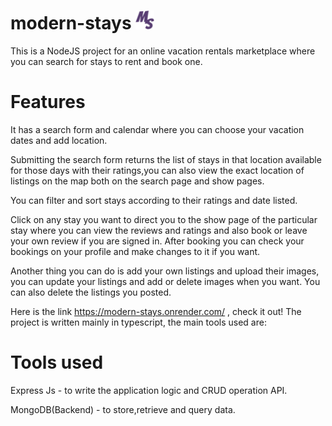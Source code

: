 # modern-stays <img src='https://github.com/GoldenAceTech/modern-stays/blob/master/src/public/images/favicon.png' height='30' width='30' alt='modernstay-icon'>
This is a NodeJS project for an online vacation rentals marketplace where you can search for stays to rent and book one.

# Features
It has a search form and calendar where you can choose your vacation dates and add location.

Submitting the search form returns the list of stays in that location available for those days with their ratings,you can also view the exact location of listings on the map both on the search page and show pages. 

You can filter and sort stays according to their ratings and date listed.

Click on any stay you want to direct you to the show page of the particular stay where you can view the reviews and ratings and also book or leave your own review if you are signed in. 
After booking you can check your bookings on your profile and make changes to it if you want.

Another thing you can do is add your own listings and upload their images, you can update your listings and add or delete images when you want. You can also delete the listings you posted.

Here is the link https://modern-stays.onrender.com/ , check it out! The project is written mainly in typescript, the main tools used are:


# Tools used
 Express Js - to write the application logic and CRUD operation API.
 
 MongoDB(Backend) - to store,retrieve and query data. 
